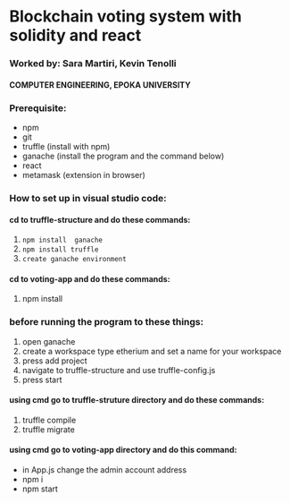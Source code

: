 # Blockchain voting system with solidity and react
### Worked by: Sara Martiri, Kevin Tenolli
#### COMPUTER ENGINEERING, EPOKA UNIVERSITY

### Prerequisite:
  - npm 
  - git 
  - truffle  (install with npm)
  - ganache (install the program and the command below)
  - react
  - metamask (extension in browser)
### How to set up in visual studio code:
#### cd to truffle-structure and do these commands:
  1. `npm install  ganache`
  2. `npm install truffle`
  3. `create ganache environment`
  #### cd to voting-app and do these commands:
  1. npm install

### before running the program to these things:
   1. open ganache
   2. create a workspace type etherium and set a name for your workspace
   3. press add project
   4. navigate to truffle-structure and use truffle-config.js
   5. press start
#### using cmd go to truffle-struture directory and do these commands:
  1. truffle compile
  2. truffle migrate
#### using cmd go to voting-app directory and do this command:
  - in App.js change the admin account address
  - npm i
  - npm start

